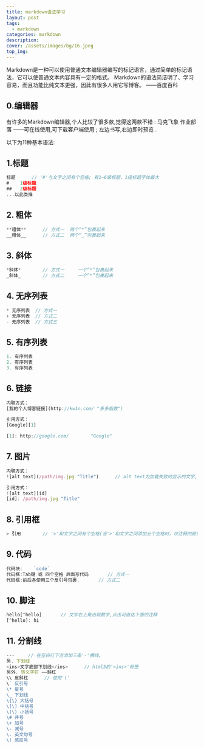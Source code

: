 ```yaml
---
title: markdown语法学习
layout: post
tags: 
  - markdown
categories: markdown
description: 
cover: /assets/images/bg/16.jpeg
top_img: 
---
```


Markdown是一种可以使用普通文本编辑器编写的标记语言，通过简单的标记语法，它可以使普通文本内容具有一定的格式。 Markdown的语法简洁明了、学习容易，而且功能比纯文本更强，因此有很多人用它写博客。 ——百度百科

## 0.编辑器

有许多的Markdown编辑器,个人比较了很多款,觉得这两款不错 : 马克飞象 作业部落 ——可在线使用,可下载客户端使用 ; 左边书写,右边即时预览 .

以下为11种基本语法:

## 1.标题

```js
标题		// '#'与文字之间有个空格; 有1~6级标题，1级标题字体最大
#    1级标题
##   2级标题
...以此类推
```

## 2. 粗体

```js
**粗体**		// 方式一	两个“*”包裹起来
__粗体__		// 方式二	两个“_”包裹起来
```

## 3. 斜体

```js
*斜体*		// 方式一     一个“*”包裹起来
_斜体_		// 方式二     一个“*”包裹起来
```

## 4. 无序列表

```js
* 无序列表	// 方式一
+ 无序列表	// 方式二
- 无序列表	// 方式三
```

## 5. 有序列表

```js
1. 有序列表
2. 有序列表
3. 有序列表
```

## 6. 链接

```js
内联方式：
[我的个人博客链接](http://kw1n.com/ "多多指教")

引用方式：
[Google][1]

[1]: http://google.com/        "Google"
```

## 7. 图片
```js
内联方式：
![alt text](/path/img.jpg "Title")		// alt text为加载失败时显示的文字, Title为鼠标悬停在图片上显示的文字

引用方式：
![alt text][id] 
[id]: /path/img.jpg "Title"
```

## 8. 引用框
```js
> 引用		// '>'和文字之间有个空格(当'>'和文字之间添加五个空格时，块注释的颜色会有变化)
```

## 9. 代码

```js
代码块:	`code`
代码框:Tab键 或 四个空格 后面写代码		// 方式一
代码框:前后各使用三个反引号包裹.		// 方式二
```

## 10. 脚注
```js
hello[^hello]		// 文字右上角出现数字,点击可直达下面的注释
[^hello]: hi
```

## 11. 分割线
```js
---		// 在空白行下方添加三条'-'横线。
另. 下划线
<ins>文字底部下划线</ins>		// html5的'<ins>'标签
另外. 转义字符 ——斜杠
\\ 反斜杠		// 使用'\'
\` 反引号
\* 星号
\_ 下划线
\{\} 大括号
\[\] 中括号
\(\) 小括号
\# 井号
\+ 加号
\- 减号
\. 英文句号
\! 感叹号
```